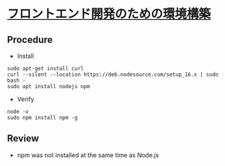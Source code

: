 # [フロントエンド開発のための環境構築](https://avinton.com/academy/%E3%83%95%E3%83%AD%E3%83%B3%E3%83%88%E3%82%A8%E3%83%B3%E3%83%89%EF%BC%9A%E7%92%B0%E5%A2%83%E6%A7%8B%E7%AF%89/)

## Procedure
- Install
```
sudo apt-get install curl
curl --silent --location https://deb.nodesource.com/setup_16.x | sudo bash -
sudo apt install nodejs npm
```
- Verify
```
node -v
sudo npm install npm -g
```
## Review
- npm was not installed at the same time as Node.js